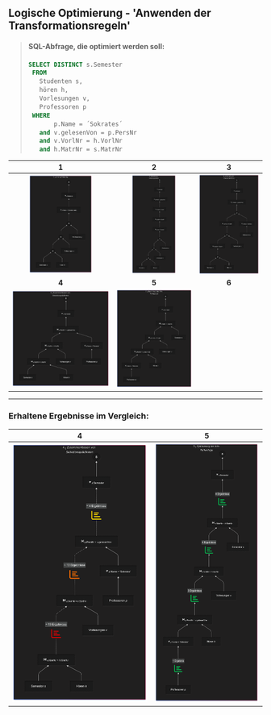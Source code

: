 <!-- -->
## Logische Optimierung - 'Anwenden der Transformationsregeln'

> #### SQL-Abfrage, die optimiert werden soll: 
>  
>```sql
>SELECT DISTINCT s.Semester
>  FROM
>    Studenten s,
>    hören h,
>    Vorlesungen v,
>    Professoren p
>  WHERE
>        p.Name = ´Sokrates´
>    and v.gelesenVon = p.PersNr
>    and v.VorlNr = h.VorlNr
>    and h.MatrNr = s.MatrNr
> ```


 
 |  1  |  2  |  3  |  
 |:---:|:---:|:---:|  
 | <img src="img/canonic-001.png" width=65%> |<img src="img/canonic-002.png" width=58%> | <img src="img/canonic-003.png" width=100%> |  
 |**4**|**5**|**6**|  
 | <img src="img/canonic-004.png" width=100%> | <img src="img/canonic-005.png" width=100%> |  |  
 
---

### **Erhaltene Ergebnisse im Vergleich:**

 |  **4** | **5** |  
 |:------:|:-----:|  
 | <img src="img/results-canon-004B.png" width=100%> | <img src="img/results-canon-005c.png" width=100%> |  
 

